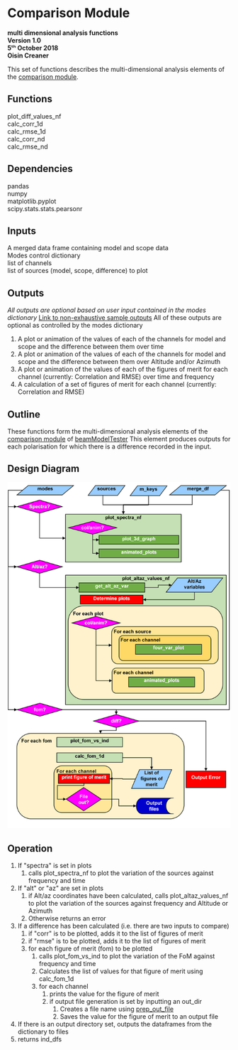# Comparison Module 
**multi dimensional analysis functions\
Version 1.0\
5ᵗʰ October 2018\
Oisin Creaner**

This set of functions describes the multi-dimensional analysis elements of the 
[comparison module](/comparison_module/Comparison_Module.md).

## Functions
plot_diff_values_nf\
calc_corr_1d\
calc_rmse_1d\
calc_corr_nd\
calc_rmse_nd

## Dependencies
pandas\
numpy\
matplotlib.pyplot\
scipy.stats.stats.pearsonr

## Inputs
A merged data frame containing model and scope data\
Modes control dictionary\
list of channels\
list of sources (model, scope, difference) to plot

## Outputs
*All outputs are optional based on user input contained in the modes dictionary*
[Link to non-exhaustive sample outputs](/comparison_module/outputs.md#MultiFreq)
All of these outputs are optional as controlled by the modes dictionary
1.  A plot or animation of the values of each of the channels for model and scope and the difference between them over time
2.  A plot or animation of the values of each of the channels for model and scope and the difference between them over Altitude and/or Azimuth
3.  A plot or animation of the values of each of the figures of merit for each channel (currently: Correlation and RMSE) over time and frequency
4.  A calculation of a set of figures of merit for each channel (currently: Correlation and RMSE)
    
    
## Outline
These functions form the multi-dimensional analysis elements of the 
[comparison module](/comparison_module/Comparison_Module.md) of 
[beamModelTester](/README.md)
This element produces outputs for each polarisation for which there is a difference
recorded in the input.  

## Design Diagram
![Design diagram](/images/comparison_module_analysis_nf_fig1_v2.PNG)

## Operation
1.  If "spectra" is set in plots
    1.  calls plot_spectra_nf to plot the variation of the sources against frequency and time
2.  If "alt" or "az" are set in plots 
    1.  if Alt/az coordinates have been calculated, calls plot_altaz_values_nf to plot the variation of the sources against frequency and Altitude or Azimuth
    2.  Otherwise returns an error
3.  If a difference has been calculated (i.e. there are two inputs to compare)
    1.  if "corr" is to be plotted, adds it to the list of figures of merit
    2.  if "rmse" is to be plotted, adds it to the list of figures of merit
    3.  for each figure of merit (fom) to be plotted
        1.  calls plot_fom_vs_ind to plot the variation of the FoM against frequency and time
        2.  Calculates the list of values for that figure of merit using calc_fom_1d
        3.  for each channel
            1.  prints the value for the figure of merit
            2.  if output file generation is set by inputting an out_dir
                1.  Creates a file name using [prep_out_file](comparison_module/prep_out_file.md)
                2.  Saves the value for the figure of merit to an output file
4.  If there is an output directory set, outputs the dataframes from the dictionary to files
5.  returns ind_dfs
 

